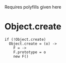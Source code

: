 Requires polyfills given here

# Object.create

    if (!Object.create)
      Object.create = (o) ->
        F = ->
        F.prototype = o
        new F()
